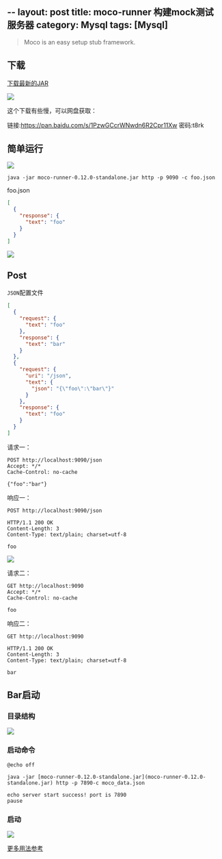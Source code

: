 --
layout: post
title: moco-runner 构建mock测试服务器
category: Mysql 
tags: [Mysql]
---

>Moco is an easy setup stub framework.
 
## 下载

[下载最新的JAR](https://repo1.maven.org/maven2/com/github/dreamhead/moco-runner/0.12.0/)

![](https://oscimg.oschina.net/oscnet/up-4d5fd35048d7ae424b752961600fbf7a3d6.png)

这个下载有些慢，可以网盘获取：

链接:https://pan.baidu.com/s/1PzwGCcrWNwdn6R2Cpr11Xw  密码:t8rk



## 简单运行


![](https://oscimg.oschina.net/oscnet/up-89ab2d53fed5b079c60d41b3c708645c860.png)

`java -jar moco-runner-0.12.0-standalone.jar http -p 9090 -c foo.json`


foo.json
```json
[
  {
    "response": {
      "text": "foo"
    }
  }
]
```

![](https://oscimg.oschina.net/oscnet/up-1905c1c076adb5e74f185c58b9d8b01c41d.png)

## Post 

`JSON`配置文件

```json
[
  {
    "request": {
      "text": "foo"
    },
    "response": {
      "text": "bar"
    }
  },
  {
    "request": {
      "uri": "/json",
      "text": {
        "json": "{\"foo\":\"bar\"}"
      }
    },
    "response": {
      "text": "foo"
    }
  }
]
```

请求一：
```
POST http://localhost:9090/json  
Accept: */*  
Cache-Control: no-cache  
  
{"foo":"bar"}
```

响应一：
```
POST http://localhost:9090/json

HTTP/1.1 200 OK
Content-Length: 3
Content-Type: text/plain; charset=utf-8

foo
```

![](https://oscimg.oschina.net/oscnet/up-1714824ecceb7fea79fcd2dc45fe5c5b3be.png)


请求二：
```
GET http://localhost:9090  
Accept: */*  
Cache-Control: no-cache  
  
foo
```

响应二：
```
GET http://localhost:9090

HTTP/1.1 200 OK
Content-Length: 3
Content-Type: text/plain; charset=utf-8

bar
```

## Bar启动

### 目录结构

![](https://oscimg.oschina.net/oscnet/up-45d31747318685ff75b972cbb5276a456c1.png)

### 启动命令
```
@echo off

java -jar [moco-runner-0.12.0-standalone.jar](moco-runner-0.12.0-standalone.jar) http -p 7890-c moco_data.json

echo server start success! port is 7890
pause
```

### 启动

![](https://oscimg.oschina.net/oscnet/up-822696d10fd82801562b6db4a53333c2e7d.png)



[更多用法参考](https://github.com/dreamhead/moco/blob/master/moco-doc/apis.md#request)